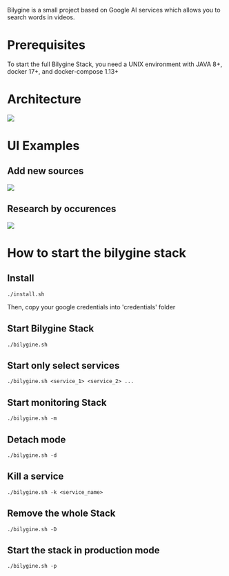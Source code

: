 Bilygine is a small project based on Google AI services which allows you to search words in videos.

# Prerequisites

To start the full Bilygine Stack, you need a UNIX environment with JAVA 8+, docker 17+, and docker-compose 1.13+

# Architecture
![](https://gyazo.com/9c3f8d0a78f1d5b0e67f0faec3d89507.png)

# UI Examples
## Add new sources
![](https://gyazo.com/ca6c66f566b98f16c75610e759fa3b96.png)

## Research by occurences
![](https://gyazo.com/dc6c12f8754585b2e854abada7987287.png)
# How to start the bilygine stack

## Install
    ./install.sh
Then, copy your google credentials into 'credentials' folder

## Start Bilygine Stack
    ./bilygine.sh

## Start only select services
    ./bilygine.sh <service_1> <service_2> ...

## Start monitoring Stack
    ./bilygine.sh -m

## Detach mode
    ./bilygine.sh -d

## Kill a service
    ./bilygine.sh -k <service_name>

## Remove the whole Stack
    ./bilygine.sh -D

## Start the stack in production mode
    ./bilygine.sh -p

